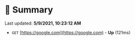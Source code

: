 # 📖 Summary
Last updated: **5/9/2021, 10:23:12 AM**

- `GET` [https://google.com](https://google.com) - **Up** (121ms)
